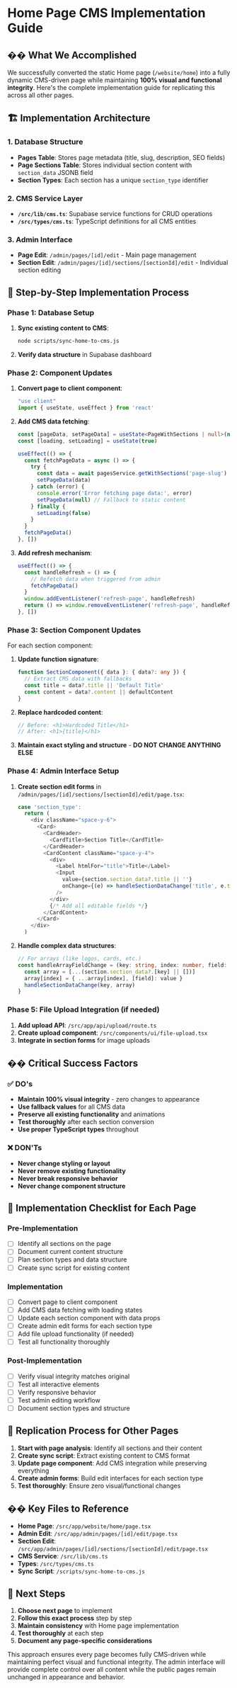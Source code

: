 # **Home Page CMS Implementation Guide**

## **�� What We Accomplished**

We successfully converted the static Home page (`/website/home`) into a fully dynamic CMS-driven page while maintaining **100% visual and functional integrity**. Here's the complete implementation guide for replicating this across all other pages.

## **🏗️ Implementation Architecture**

### **1. Database Structure**
- **Pages Table**: Stores page metadata (title, slug, description, SEO fields)
- **Page Sections Table**: Stores individual section content with `section_data` JSONB field
- **Section Types**: Each section has a unique `section_type` identifier

### **2. CMS Service Layer**
- **`/src/lib/cms.ts`**: Supabase service functions for CRUD operations
- **`/src/types/cms.ts`**: TypeScript definitions for all CMS entities

### **3. Admin Interface**
- **Page Edit**: `/admin/pages/[id]/edit` - Main page management
- **Section Edit**: `/admin/pages/[id]/sections/[sectionId]/edit` - Individual section editing

## **🔧 Step-by-Step Implementation Process**

### **Phase 1: Database Setup**
1. **Sync existing content to CMS**:
   ```bash
   node scripts/sync-home-to-cms.js
   ```
2. **Verify data structure** in Supabase dashboard

### **Phase 2: Component Updates**
1. **Convert page to client component**:
   ```typescript
   "use client"
   import { useState, useEffect } from 'react'
   ```

2. **Add CMS data fetching**:
   ```typescript
   const [pageData, setPageData] = useState<PageWithSections | null>(null)
   const [loading, setLoading] = useState(true)
   
   useEffect(() => {
     const fetchPageData = async () => {
       try {
         const data = await pagesService.getWithSections('page-slug')
         setPageData(data)
       } catch (error) {
         console.error('Error fetching page data:', error)
         setPageData(null) // Fallback to static content
       } finally {
         setLoading(false)
       }
     }
     fetchPageData()
   }, [])
   ```

3. **Add refresh mechanism**:
   ```typescript
   useEffect(() => {
     const handleRefresh = () => {
       // Refetch data when triggered from admin
       fetchPageData()
     }
     window.addEventListener('refresh-page', handleRefresh)
     return () => window.removeEventListener('refresh-page', handleRefresh)
   }, [])
   ```

### **Phase 3: Section Component Updates**
For each section component:

1. **Update function signature**:
   ```typescript
   function SectionComponent({ data }: { data?: any }) {
     // Extract CMS data with fallbacks
     const title = data?.title || 'Default Title'
     const content = data?.content || defaultContent
   }
   ```

2. **Replace hardcoded content**:
   ```typescript
   // Before: <h1>Hardcoded Title</h1>
   // After: <h1>{title}</h1>
   ```

3. **Maintain exact styling and structure** - **DO NOT CHANGE ANYTHING ELSE**

### **Phase 4: Admin Interface Setup**

1. **Create section edit forms** in `/admin/pages/[id]/sections/[sectionId]/edit/page.tsx`:
   ```typescript
   case 'section_type':
     return (
       <div className="space-y-6">
         <Card>
           <CardHeader>
             <CardTitle>Section Title</CardTitle>
           </CardHeader>
           <CardContent className="space-y-4">
             <div>
               <Label htmlFor="title">Title</Label>
               <Input
                 value={section.section_data?.title || ''}
                 onChange={(e) => handleSectionDataChange('title', e.target.value)}
               />
             </div>
             {/* Add all editable fields */}
           </CardContent>
         </Card>
       </div>
     )
   ```

2. **Handle complex data structures**:
   ```typescript
   // For arrays (like logos, cards, etc.)
   const handleArrayFieldChange = (key: string, index: number, field: string, value: any) => {
     const array = [...(section.section_data?.[key] || [])]
     array[index] = { ...array[index], [field]: value }
     handleSectionDataChange(key, array)
   }
   ```

### **Phase 5: File Upload Integration** (if needed)
1. **Add upload API**: `/src/app/api/upload/route.ts`
2. **Create upload component**: `/src/components/ui/file-upload.tsx`
3. **Integrate in section forms** for image uploads

## **�� Critical Success Factors**

### **✅ DO's**
- **Maintain 100% visual integrity** - zero changes to appearance
- **Use fallback values** for all CMS data
- **Preserve all existing functionality** and animations
- **Test thoroughly** after each section conversion
- **Use proper TypeScript types** throughout

### **❌ DON'Ts**
- **Never change styling or layout**
- **Never remove existing functionality**
- **Never break responsive behavior**
- **Never change component structure**

## **📝 Implementation Checklist for Each Page**

### **Pre-Implementation**
- [ ] Identify all sections on the page
- [ ] Document current content structure
- [ ] Plan section types and data structure
- [ ] Create sync script for existing content

### **Implementation**
- [ ] Convert page to client component
- [ ] Add CMS data fetching with loading states
- [ ] Update each section component with data props
- [ ] Create admin edit forms for each section type
- [ ] Add file upload functionality (if needed)
- [ ] Test all functionality thoroughly

### **Post-Implementation**
- [ ] Verify visual integrity matches original
- [ ] Test all interactive elements
- [ ] Verify responsive behavior
- [ ] Test admin editing workflow
- [ ] Document section types and structure

## **🔄 Replication Process for Other Pages**

1. **Start with page analysis**: Identify all sections and their content
2. **Create sync script**: Extract existing content to CMS format
3. **Update page component**: Add CMS integration while preserving everything
4. **Create admin forms**: Build edit interfaces for each section type
5. **Test thoroughly**: Ensure zero visual/functional changes

## **�� Key Files to Reference**

- **Home Page**: `/src/app/website/home/page.tsx`
- **Admin Edit**: `/src/app/admin/pages/[id]/edit/page.tsx`
- **Section Edit**: `/src/app/admin/pages/[id]/sections/[sectionId]/edit/page.tsx`
- **CMS Service**: `/src/lib/cms.ts`
- **Types**: `/src/types/cms.ts`
- **Sync Script**: `/scripts/sync-home-to-cms.js`

## **🚀 Next Steps**

1. **Choose next page** to implement
2. **Follow this exact process** step by step
3. **Maintain consistency** with Home page implementation
4. **Test thoroughly** at each step
5. **Document any page-specific considerations**

This approach ensures every page becomes fully CMS-driven while maintaining perfect visual and functional integrity. The admin interface will provide complete control over all content while the public pages remain unchanged in appearance and behavior.